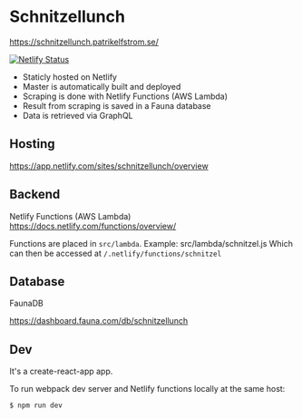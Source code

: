 # Schnitzellunch

https://schnitzellunch.patrikelfstrom.se/

[![Netlify Status](https://api.netlify.com/api/v1/badges/f7653c2a-ff32-44da-8ebe-65e0a144778c/deploy-status)](https://app.netlify.com/sites/schnitzellunch/deploys)

- Staticly hosted on Netlify
- Master is automatically built and deployed
- Scraping is done with Netlify Functions (AWS Lambda)
- Result from scraping is saved in a Fauna database
- Data is retrieved via GraphQL

## Hosting
https://app.netlify.com/sites/schnitzellunch/overview

## Backend
Netlify Functions (AWS Lambda)
https://docs.netlify.com/functions/overview/

Functions are placed in `src/lambda`.
Example: src/lambda/schnitzel.js
Which can then be accessed at `/.netlify/functions/schnitzel`

## Database
FaunaDB

https://dashboard.fauna.com/db/schnitzellunch

## Dev

It's a create-react-app app.

To run webpack dev server and Netlify functions locally at the same host:

`$ npm run dev`
